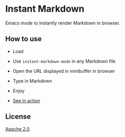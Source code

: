 # Instant Markdown

Emacs mode to instantly render Markdown in browser.

## How to use

- Load
- Use `instant-markdown-mode` in any Markdown file
- Open the URL displayed in minibuffer in browser
- Type in Markdown
- Enjoy

- [See in action](https://youtu.be/nAtD-qqAKWo)

## License

[Apache 2.0](https://www.apache.org/licenses/LICENSE-2.0.html).
